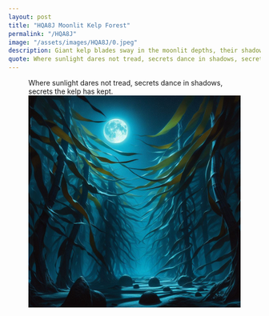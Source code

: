 ```yaml
---
layout: post
title: "HQA8J Moonlit Kelp Forest"
permalink: "/HQA8J"
image: "/assets/images/HQA8J/0.jpeg"
description: Giant kelp blades sway in the moonlit depths, their shadows weaving an underwater labyrinth.
quote: Where sunlight dares not tread, secrets dance in shadows, secrets the kelp has kept.
---
```


<figure>
  <figcaption>Where sunlight dares not tread, secrets dance in shadows, secrets the kelp has kept.</figcaption>
  <img src="/assets/images/HQA8J/0.jpeg" alt="Giant kelp blades sway in the moonlit depths, their shadows weaving an underwater labyrinth." title="Giant kelp blades sway in the moonlit depths, their shadows weaving an underwater labyrinth.">
</figure>

